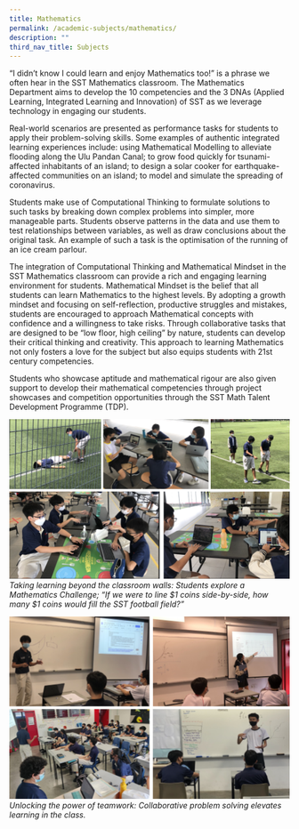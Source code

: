 ```yaml
---
title: Mathematics
permalink: /academic-subjects/mathematics/
description: ""
third_nav_title: Subjects
---
```



“I didn’t know I could learn and enjoy Mathematics too!” is a phrase we often hear in the SST Mathematics classroom. The Mathematics Department aims to develop the 10 competencies and the 3 DNAs (Applied Learning, Integrated Learning and Innovation) of SST as we leverage technology in engaging our students.

Real-world scenarios are presented as performance tasks for students to apply their problem-solving skills. Some examples of authentic integrated learning experiences include:
using Mathematical Modelling to alleviate flooding along the Ulu Pandan Canal;
to grow food quickly for tsunami-affected inhabitants of an island;
to design a solar cooker for earthquake-affected communities on an island;
to model and simulate the spreading of coronavirus.

Students make use of Computational Thinking to formulate solutions to such tasks by breaking down complex problems into simpler, more manageable parts. Students observe patterns in the data and use them to test relationships between variables, as well as draw conclusions about the original task. An example of such a task is the optimisation of the running of an ice cream parlour.


The integration of Computational Thinking and Mathematical Mindset in the SST Mathematics classroom can provide a rich and engaging learning environment for students. Mathematical Mindset is the belief that all students can learn Mathematics to the highest levels. By adopting a growth mindset and focusing on self-reflection, productive struggles and mistakes, students are encouraged to approach Mathematical concepts with confidence and a willingness to take risks. Through collaborative tasks that are designed to be “low floor, high ceiling” by nature, students can develop their critical thinking and creativity. This approach to learning Mathematics not only fosters a love for the subject but also equips students with 21st century competencies.

Students who showcase aptitude and mathematical rigour are also given support to develop their mathematical competencies through project showcases and competition opportunities through the SST Math Talent Development Programme (TDP).

![](/images/Curriculum/Maths%2002.png)
*Taking learning beyond the classroom walls:  Students explore a Mathematics Challenge; “If we were to line $1 coins side-by-side, how many $1 coins would fill the SST football field?”*

![](/images/Curriculum/Maths%2001.png)
*Unlocking the power of teamwork:  Collaborative problem solving elevates learning in the class.*